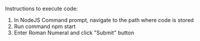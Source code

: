 Instructions to execute code:

1. In NodeJS Command prompt, navigate to the path where code is stored
2. Run command npm start
3. Enter Roman Numeral and click "Submit" button
